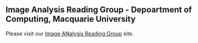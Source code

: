 ## Image Analysis Reading Group - Depoartment of Computing, Macquarie University

Please visit our [Image ANalysis Reading Group](http://computing-mq.github.io/iarg) site.
